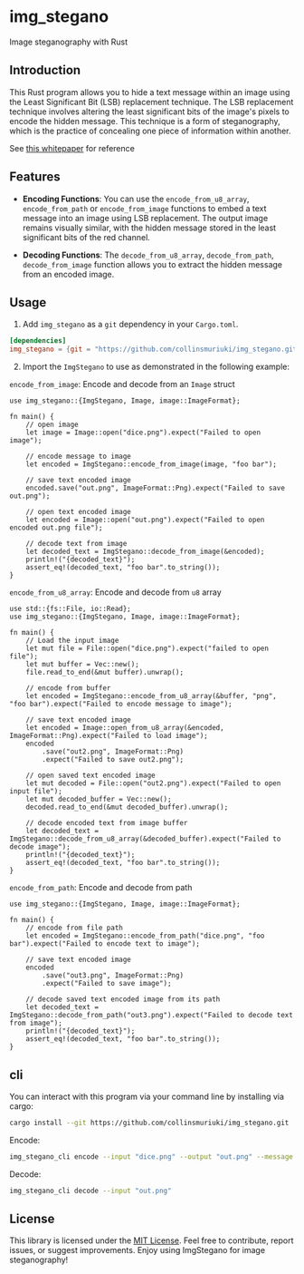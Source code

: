 # img_stegano
Image steganography with Rust

## Introduction

This Rust program allows you to hide a text message within an image using the Least Significant Bit (LSB) replacement technique. The LSB replacement technique involves altering the least significant bits of the image's pixels to encode the hidden message. This technique is a form of steganography, which is the practice of concealing one piece of information within another.

See [this whitepaper](https://core.ac.uk/download/pdf/235050007.pdf) for reference

## Features

- **Encoding Functions**: You can use the `encode_from_u8_array`, `encode_from_path` or `encode_from_image` functions to embed a text message into an image using LSB replacement. The output image remains visually similar, with the hidden message stored in the least significant bits of the red channel.

- **Decoding Functions**: The `decode_from_u8_array`, `decode_from_path`, `decode_from_image` function allows you to extract the hidden message from an encoded image.

## Usage

1. Add `img_stegano` as a `git` dependency in your `Cargo.toml`.

```toml
[dependencies]
img_stegano = {git = "https://github.com/collinsmuriuki/img_stegano.git"}
```

2. Import the `ImgStegano` to use as demonstrated in the following example:

`encode_from_image`: Encode and decode from an `Image` struct

```rust,no_run
use img_stegano::{ImgStegano, Image, image::ImageFormat};

fn main() {
    // open image
    let image = Image::open("dice.png").expect("Failed to open image");

    // encode message to image
    let encoded = ImgStegano::encode_from_image(image, "foo bar");

    // save text encoded image
    encoded.save("out.png", ImageFormat::Png).expect("Failed to save out.png");

    // open text encoded image
    let encoded = Image::open("out.png").expect("Failed to open encoded out.png file");

    // decode text from image
    let decoded_text = ImgStegano::decode_from_image(&encoded);
    println!("{decoded_text}");
    assert_eq!(decoded_text, "foo bar".to_string());
}
```

`encode_from_u8_array`: Encode and decode from `u8` array

```rust,no_run
use std::{fs::File, io::Read};
use img_stegano::{ImgStegano, Image, image::ImageFormat};

fn main() {
    // Load the input image
    let mut file = File::open("dice.png").expect("failed to open file");
    let mut buffer = Vec::new();
    file.read_to_end(&mut buffer).unwrap();

    // encode from buffer
    let encoded = ImgStegano::encode_from_u8_array(&buffer, "png", "foo bar").expect("Failed to encode message to image");
    
    // save text encoded image
    let encoded = Image::open_from_u8_array(&encoded, ImageFormat::Png).expect("Failed to load image");
    encoded
        .save("out2.png", ImageFormat::Png)
        .expect("Failed to save out2.png");

    // open saved text encoded image
    let mut decoded = File::open("out2.png").expect("Failed to open input file");
    let mut decoded_buffer = Vec::new();
    decoded.read_to_end(&mut decoded_buffer).unwrap();

    // decode encoded text from image buffer
    let decoded_text = ImgStegano::decode_from_u8_array(&decoded_buffer).expect("Failed to decode image");
    println!("{decoded_text}");
    assert_eq!(decoded_text, "foo bar".to_string());
}
```

`encode_from_path`: Encode and decode from path

```rust,no_run
use img_stegano::{ImgStegano, Image, image::ImageFormat};

fn main() {
    // encode from file path
    let encoded = ImgStegano::encode_from_path("dice.png", "foo bar").expect("Failed to encode text to image");

    // save text encoded image
    encoded
        .save("out3.png", ImageFormat::Png)
        .expect("Failed to save image");

    // decode saved text encoded image from its path
    let decoded_text = ImgStegano::decode_from_path("out3.png").expect("Failed to decode text from image");
    println!("{decoded_text}");
    assert_eq!(decoded_text, "foo bar".to_string());
}
```

## cli

You can interact with this program via your command line by installing via cargo:

```sh
cargo install --git https://github.com/collinsmuriuki/img_stegano.git
```

Encode:

```sh
img_stegano_cli encode --input "dice.png" --output "out.png" --message "foo bar" --fmt "png"
```

Decode:

```sh
img_stegano_cli decode --input "out.png"
```

## License
This library is licensed under the [MIT License](./LICENSE). Feel free to contribute, report issues, or suggest improvements. Enjoy using ImgStegano for image steganography!